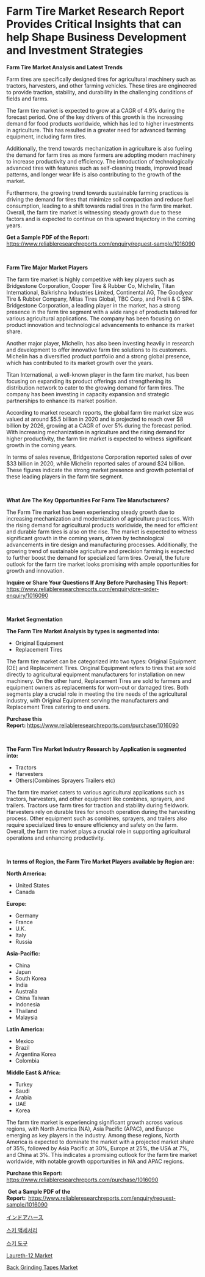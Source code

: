 <p><h1>Farm Tire Market Research Report Provides Critical Insights that can help Shape Business Development and Investment Strategies</h1></p><p><strong>Farm Tire Market Analysis and Latest Trends</strong></p>
<p><p>Farm tires are specifically designed tires for agricultural machinery such as tractors, harvesters, and other farming vehicles. These tires are engineered to provide traction, stability, and durability in the challenging conditions of fields and farms.</p><p>The farm tire market is expected to grow at a CAGR of 4.9% during the forecast period. One of the key drivers of this growth is the increasing demand for food products worldwide, which has led to higher investments in agriculture. This has resulted in a greater need for advanced farming equipment, including farm tires.</p><p>Additionally, the trend towards mechanization in agriculture is also fueling the demand for farm tires as more farmers are adopting modern machinery to increase productivity and efficiency. The introduction of technologically advanced tires with features such as self-cleaning treads, improved tread patterns, and longer wear life is also contributing to the growth of the market.</p><p>Furthermore, the growing trend towards sustainable farming practices is driving the demand for tires that minimize soil compaction and reduce fuel consumption, leading to a shift towards radial tires in the farm tire market. Overall, the farm tire market is witnessing steady growth due to these factors and is expected to continue on this upward trajectory in the coming years.</p></p>
<p><strong>Get a Sample PDF of the Report:&nbsp;</strong> <a href="https://www.reliableresearchreports.com/enquiry/request-sample/1016090">https://www.reliableresearchreports.com/enquiry/request-sample/1016090</a></p>
<p>&nbsp;</p>
<p><strong>Farm Tire Major Market Players</strong></p>
<p><p>The farm tire market is highly competitive with key players such as Bridgestone Corporation, Cooper Tire & Rubber Co, Michelin, Titan International, Balkrishna Industries Limited, Continental AG, The Goodyear Tire & Rubber Company, Mitas Tires Global, TBC Corp, and Pirelli & C SPA. Bridgestone Corporation, a leading player in the market, has a strong presence in the farm tire segment with a wide range of products tailored for various agricultural applications. The company has been focusing on product innovation and technological advancements to enhance its market share.</p><p>Another major player, Michelin, has also been investing heavily in research and development to offer innovative farm tire solutions to its customers. Michelin has a diversified product portfolio and a strong global presence, which has contributed to its market growth over the years.</p><p>Titan International, a well-known player in the farm tire market, has been focusing on expanding its product offerings and strengthening its distribution network to cater to the growing demand for farm tires. The company has been investing in capacity expansion and strategic partnerships to enhance its market position.</p><p>According to market research reports, the global farm tire market size was valued at around $5.5 billion in 2020 and is projected to reach over $8 billion by 2026, growing at a CAGR of over 5% during the forecast period. With increasing mechanization in agriculture and the rising demand for higher productivity, the farm tire market is expected to witness significant growth in the coming years.</p><p>In terms of sales revenue, Bridgestone Corporation reported sales of over $33 billion in 2020, while Michelin reported sales of around $24 billion. These figures indicate the strong market presence and growth potential of these leading players in the farm tire segment.</p></p>
<p>&nbsp;</p>
<p><strong>What Are The Key Opportunities For Farm Tire Manufacturers?</strong></p>
<p><p>The Farm Tire market has been experiencing steady growth due to increasing mechanization and modernization of agriculture practices. With the rising demand for agricultural products worldwide, the need for efficient and durable farm tires is also on the rise. The market is expected to witness significant growth in the coming years, driven by technological advancements in tire design and manufacturing processes. Additionally, the growing trend of sustainable agriculture and precision farming is expected to further boost the demand for specialized farm tires. Overall, the future outlook for the farm tire market looks promising with ample opportunities for growth and innovation.</p></p>
<p><strong>Inquire or Share Your Questions If Any Before Purchasing This Report:</strong> <a href="https://www.reliableresearchreports.com/enquiry/pre-order-enquiry/1016090">https://www.reliableresearchreports.com/enquiry/pre-order-enquiry/1016090</a></p>
<p>&nbsp;</p>
<p><strong>Market Segmentation</strong></p>
<p><strong>The Farm Tire Market Analysis by types is segmented into:</strong></p>
<p><ul><li>Original Equipment</li><li>Replacement Tires</li></ul></p>
<p><p>The farm tire market can be categorized into two types: Original Equipment (OE) and Replacement Tires. Original Equipment refers to tires that are sold directly to agricultural equipment manufacturers for installation on new machinery. On the other hand, Replacement Tires are sold to farmers and equipment owners as replacements for worn-out or damaged tires. Both segments play a crucial role in meeting the tire needs of the agricultural industry, with Original Equipment serving the manufacturers and Replacement Tires catering to end users.</p></p>
<p><strong>Purchase this Report:&nbsp;</strong><a href="https://www.reliableresearchreports.com/purchase/1016090">https://www.reliableresearchreports.com/purchase/1016090</a></p>
<p>&nbsp;</p>
<p><strong>The Farm Tire Market Industry Research by Application is segmented into:</strong></p>
<p><ul><li>Tractors</li><li>Harvesters</li><li>Others(Combines Sprayers Trailers etc)</li></ul></p>
<p><p>The farm tire market caters to various agricultural applications such as tractors, harvesters, and other equipment like combines, sprayers, and trailers. Tractors use farm tires for traction and stability during fieldwork. Harvesters rely on durable tires for smooth operation during the harvesting process. Other equipment such as combines, sprayers, and trailers also require specialized tires to ensure efficiency and safety on the farm. Overall, the farm tire market plays a crucial role in supporting agricultural operations and enhancing productivity.</p></p>
<p>&nbsp;</p>
<p><strong>In terms of Region, the Farm Tire Market Players available by Region are:</strong></p>
<p>
    <p> <strong> North America: </strong>
        <ul>
            <li>United States</li>
            <li>Canada</li>
        </ul>
        </p> 
    <p> <strong> Europe: </strong>
        <ul>
            <li>Germany</li>
            <li>France</li>
            <li>U.K.</li>
            <li>Italy</li>
            <li>Russia</li>
        </ul>
        </p> 
    <p> <strong> Asia-Pacific: </strong>
        <ul>
            <li>China</li>
            <li>Japan</li>
            <li>South Korea</li>
            <li>India</li>
            <li>Australia</li>
            <li>China Taiwan</li>
            <li>Indonesia</li>
            <li>Thailand</li>
            <li>Malaysia</li>
        </ul>
        </p> 
    <p> <strong> Latin America: </strong>
        <ul>
            <li>Mexico</li>
            <li>Brazil</li>
            <li>Argentina Korea</li>
            <li>Colombia</li>
        </ul>
        </p> 
    <p> <strong> Middle East & Africa: </strong>
        <ul>
            <li>Turkey</li>
            <li>Saudi</li>
            <li>Arabia</li>
            <li>UAE</li>
            <li>Korea</li>
        </ul>
    </p>
    </p>
<p><p>The farm tire market is experiencing significant growth across various regions, with North America (NA), Asia Pacific (APAC), and Europe emerging as key players in the industry. Among these regions, North America is expected to dominate the market with a projected market share of 35%, followed by Asia Pacific at 30%, Europe at 25%, the USA at 7%, and China at 3%. This indicates a promising outlook for the farm tire market worldwide, with notable growth opportunities in NA and APAC regions.</p></p>
<p><strong>Purchase this Report: </strong><a href="https://www.reliableresearchreports.com/purchase/1016090">https://www.reliableresearchreports.com/purchase/1016090</a></p>
<p>&nbsp;<strong>Get a Sample PDF of the Report:&nbsp;&nbsp;</strong><a href="https://www.reliableresearchreports.com/enquiry/request-sample/1016090">https://www.reliableresearchreports.com/enquiry/request-sample/1016090</a></p>
<p><strong></strong></p>
<p><p><a href="https://medium.com/@saboleigh8/2024%E5%B9%B4%E3%81%8B%E3%82%892031%E5%B9%B4%E3%81%BE%E3%81%A7%E3%81%AE%E6%9C%9F%E9%96%93%E3%81%AB%E4%BA%88%E6%B8%AC%E3%81%95%E3%82%8C%E3%82%8B%E5%B1%8B%E5%86%85%E6%9A%96%E7%82%89%E5%B8%82%E5%A0%B4%E3%81%AE%E3%83%88%E3%83%AC%E3%83%B3%E3%83%89%E3%81%A8%E5%B8%82%E5%A0%B4%E5%88%86%E6%9E%90-8c7e9f2082bf">インドアハース</a></p><p><a href="https://medium.com/@donovanvioliy49qi80cb1qtv/%EC%8A%A4%ED%82%A4-%EC%95%A1%EC%84%B8%EC%84%9C%EB%A6%AC-%EC%8B%9C%EC%9E%A5-%EC%A0%90%EC%9C%A0%EC%9C%A8-%EB%B3%80%ED%99%94%EC%99%80-%EC%8B%9C%EC%9E%A5-%EC%84%B1%EC%9E%A5-%EA%B2%BD%ED%96%A5-2024%EB%85%84-2031%EB%85%84-b5b48efceff8">스키 액세서리</a></p><p><a href="https://medium.com/@donovanvioliy49qi80cb1qtv/%EC%8A%A4%ED%82%A4-%EB%8F%84%EA%B5%AC-%EC%8B%9C%EC%9E%A5-%EB%B6%84%EC%84%9D-%EB%B0%8F-2024%EB%85%84%EB%B6%80%ED%84%B0-2031%EB%85%84%EA%B9%8C%EC%A7%80-%EC%98%88%EC%B8%A1%EB%90%9C-%EA%B7%9C%EB%AA%A8%EC%97%90-%EB%8C%80%ED%95%9C-%EC%98%88%EC%B8%A1-993e0a421aad">스키 도구</a></p><p><a href="https://natural-crush-b99.notion.site/Laureth-12-Market-Size-and-Examines-its-Market-Scope-with-a-Primary-Focus-on-Growth-Opportunities--ddc0bbc9dcb64bf09c95e69ce8a5705a">Laureth-12 Market</a></p><p><a href="https://view.publitas.com/reportprime-1/decoding-the-back-grinding-tapes-market-a-deep-dive-into-the-latest-market-trends-market-segmentation-and-competitive-analysis/">Back Grinding Tapes Market</a></p></p>